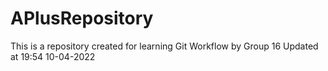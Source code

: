 # APlusRepository
This is a repository created for learning Git Workflow by Group 16
Updated at 19:54 10-04-2022
